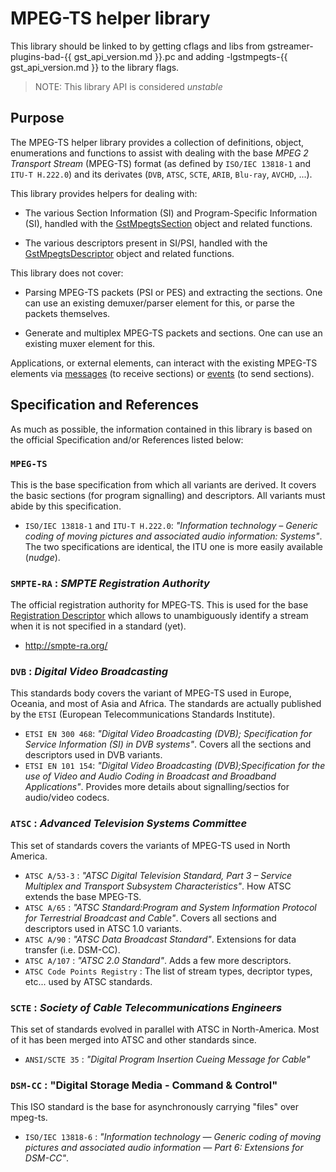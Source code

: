 # MPEG-TS helper library

This library should be linked to by getting cflags and libs from
gstreamer-plugins-bad-{{ gst_api_version.md }}.pc and adding
-lgstmpegts-{{ gst_api_version.md }} to the library flags.

> NOTE: This library API is considered *unstable*

## Purpose

The MPEG-TS helper library provides a collection of definitions, object,
enumerations and functions to assist with dealing with the base *MPEG 2
Transport Stream* (MPEG-TS) format (as defined by `ISO/IEC 13818-1` and `ITU-T
H.222.0`) and its derivates (`DVB`, `ATSC`, `SCTE`, `ARIB`, `Blu-ray`, `AVCHD`,
...).


This library provides helpers for dealing with:

* The various Section Information (SI) and Program-Specific Information (SI),
  handled with the [GstMpegtsSection](GstMpegtsSection) object and related
  functions.

* The various descriptors present in SI/PSI, handled with the
  [GstMpegtsDescriptor](GstMpegtsDescriptor) object and related functions.


This library does not cover:

* Parsing MPEG-TS packets (PSI or PES) and extracting the sections. One can use
  an existing demuxer/parser element for this, or parse the packets
  themselves.

* Generate and multiplex MPEG-TS packets and sections. One can use an existing
  muxer element for this.

Applications, or external elements, can interact with the existing MPEG-TS
elements via [messages](gst_message_new_mpegts_section) (to receive sections) or
[events](gst_mpegts_section_send_event) (to send sections).

## Specification and References

As much as possible, the information contained in this library is based on the
official Specification and/or References listed below:

### `MPEG-TS`

This is the base specification from which all variants are derived. It covers
the basic sections (for program signalling) and descriptors. All variants must
abide by this specification.

* `ISO/IEC 13818-1` and `ITU-T H.222.0`: *"Information technology – Generic
  coding of moving pictures and associated audio information: Systems"*. The two
  specifications are identical, the ITU one is more easily available (*nudge*).

### `SMPTE-RA` : *SMPTE Registration Authority*
The official registration authority for MPEG-TS. This is used for the base
[Registration Descriptor](gst_mpegts_descriptor_parse_registration) which
allows to unambiguously identify a stream when it is not specified in a standard
(yet).

* <http://smpte-ra.org/>

### `DVB` : *Digital Video Broadcasting*

This standards body covers the variant of MPEG-TS used in Europe, Oceania, and
most of Asia and Africa. The standards are actually published by the `ETSI`
(European Telecommunications Standards Institute).

* `ETSI EN 300 468`: *"Digital Video Broadcasting (DVB); Specification for
  Service Information (SI) in DVB systems"*. Covers all the sections and
  descriptors used in DVB variants.
* `ETSI EN 101 154`: *"Digital Video Broadcasting (DVB);Specification for the
  use of Video and Audio Coding in Broadcast and Broadband
  Applications"*. Provides more details about signalling/sectios for audio/video
  codecs.

### `ATSC` : *Advanced Television Systems Committee*

This set of standards covers the variants of MPEG-TS used in North America.
* `ATSC A/53-3` : *"ATSC Digital Television Standard, Part 3 – Service Multiplex
  and Transport Subsystem Characteristics"*. How ATSC extends the base MPEG-TS.
* `ATSC A/65` : *"ATSC Standard:Program and System Information Protocol for
  Terrestrial Broadcast and Cable"*. Covers all sections and descriptors used in
  ATSC 1.0 variants.
* `ATSC A/90` : *"ATSC Data Broadcast Standard"*. Extensions for data transfer
  (i.e. DSM-CC).
* `ATSC A/107` : *"ATSC 2.0 Standard"*. Adds a few more descriptors.
* `ATSC Code Points Registry` : The list of stream types, decriptor types,
  etc... used by ATSC standards.

### `SCTE` : *Society of Cable Telecommunications Engineers*

This set of standards evolved in parallel with ATSC in North-America. Most of it
has been merged into ATSC and other standards since.

* `ANSI/SCTE 35` : *"Digital Program Insertion Cueing Message for Cable"*

### `DSM-CC` : "Digital Storage Media - Command & Control"

This ISO standard is the base for asynchronously carrying "files" over mpeg-ts.

* `ISO/IEC 13818-6` : *"Information technology — Generic coding of moving
  pictures and associated audio information — Part 6: Extensions for DSM-CC"*.
